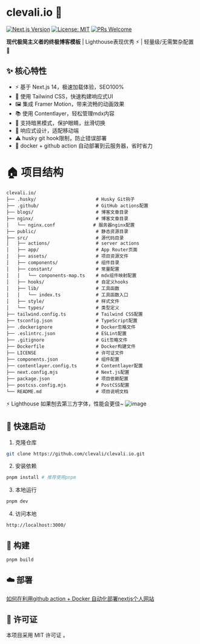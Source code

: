 
# clevali.io 🌟

[![Next.js Version](https://img.shields.io/badge/next.js-14.2.3-black?logo=next.js&logoColor=white)](https://nextjs.org/)
[![License: MIT](https://img.shields.io/badge/License-MIT-blue.svg)](https://opensource.org/licenses/MIT)
[![PRs Welcome](https://img.shields.io/badge/PRs-welcome-brightgreen.svg)](https://github.com/clevali/clevali.io/pulls)

**现代极简主义者的终极博客模板** | Lighthouse表现优秀 ⚡ | 轻量级/无需繁杂配置 🚀



## ✨ 核心特性

- ⚡ 基于 Next.js 14，极速加载体验，SEO100%
- 🎨 使用 Tailwind CSS，快速构建响应式UI
- 🖼️ 集成 Framer Motion，带来流畅的动画效果
- 📚 使用 Contentlayer，轻松管理mdx内容
- 🌙 支持暗黑模式，保护眼睛，丝滑切换
- 📱 响应式设计，适配移动端
- ⚠️ husky git hook限制，防止错误部署
- 🤖 docker + github action 自动部署到云服务器，省时省力
  


# 🏠 项目结构
````
clevali.io/
├── .husky/                      # Husky Git钩子
├── .github/                     # GitHub actions配置
├── blogs/                       # 博客文章目录
├── nginx/                       # 博客文章目录
│   └── nginx.conf              # 服务器nginx配置
├── public/                      # 静态资源目录
├── src/                         # 源代码目录
│   ├── actions/                 # server actions
│   ├── app/                     # App Router页面
│   ├── assets/                  # 项目资源文件
│   ├── components/              # 组件目录
│   ├── constant/                # 常量配置
│   │   └── conponents-map.ts    # mdx组件映射配置
│   ├── hooks/                   # 自定义hooks
│   ├── lib/                     # 工具函数
│   │   └── index.ts             # 工具函数入口
│   ├── style/                   # 样式文件
│   └── types/                   # 类型定义
├── tailwind.config.ts           # Tailwind CSS配置
├── tsconfig.json                # TypeScript配置
├── .dockerignore                # Docker忽略文件
├── .eslintrc.json               # ESLint配置
├── .gitignore                   # Git忽略文件
├── Dockerfile                   # Docker构建文件
├── LICENSE                      # 许可证文件
├── components.json              # 组件配置
├── contentlayer.config.ts       # Contentlayer配置
├── next.config.mjs              # Next.js配置
├── package.json                 # 项目依赖配置
├── postcss.config.mjs           # PostCSS配置
└── README.md                    # 项目说明文档
````
 ⚡ Lighthouse
 如果刨去第三方字体，性能会更佳~
![image](https://github.com/user-attachments/assets/c17b526e-ba37-44fd-98ca-575d8a794346)

## 🚀 快速启动

1. 克隆仓库
```bash
git clone https://github.com/clevali/clevali.io.git
```

2. 安装依赖
```bash
pnpm install # 推荐使用pnpm
```

3. 本地运行
```bash
pnpm dev
```
4. 访问本地
````
http://localhost:3000/
````

## 🔨 构建

```bash
pnpm build
```

## ☁️ 部署

[如何在利用github action + Docker 自动化部署nextjs个人网站](https://www.clevali.cn/blog/blog-8)


## 📄  许可证
本项目采用 MIT 许可证 。
